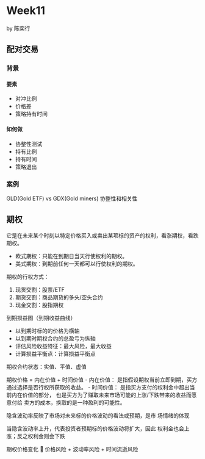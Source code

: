 # Week11

by 陈奕行

## 配对交易
### 背景
#### 要素
- 对冲比例
- 价格差
- 策略持有时间
#### 如何做
- 协整性测试
- 持有比例
- 持有时间
- 策略退出
### 案例
GLD(Gold ETF) vs GDX(Gold miners)
协整性和相关性

## 期权
它是在未来某个时刻以特定价格买入或卖出某项标的资产的权利，看涨期权，看跌期权。
- 欧式期权：只能在到期日当天行使权利的期权。
- 美式期权：到期前任何一天都可以行使权利的期权。

期权的行权方式：
1. 现货交割：股票/ETF
2. 期货交割：商品期货的多头/空头合约
3. 现金交割：股指期权

到期损益图（到期收益曲线）
- 以到期时标的的价格为横轴
- 以到期时期权合约的总盈亏为纵轴
- 评估风险收益特征：最大风险，最大收益
- 计算损益平衡点：计算损益平衡点

期权合约状态：实值、平值、虚值

期权价格 = 内在价值 + 时间价值
    - 内在价值：
    是指假设期权当前立即到期，买方通过选择是否行权所获取的收益。
    - 时间价值：
    是指买方支付的权利金中超出当前内在价值的部分，
    也是买方为了赚取未来市场可能的上涨/下跌带来的收益而愿意付给
    卖方的成本，换取的是一种盈利的可能性。

隐含波动率反映了市场对未来标的价格波动的看法或预期，是市
场情绪的体现

当隐含波动率上升，代表投资者预期标的价格波动将扩大，因此
权利金也会上涨；反之权利金则会下跌

期权价格变化  价格风险 + 波动率风险 + 时间流逝风险

